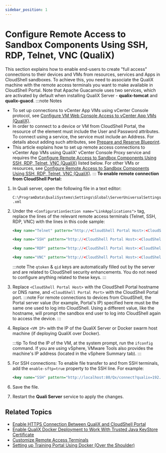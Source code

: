 ```yaml
---
sidebar_position: 1
---
```


# Configure Remote Access to Sandbox Components Using SSH, RDP, Telnet, VNC (QualiX)

This section explains how to enable end-users to create "full access" connections to their devices and VMs from resources, services and Apps in CloudShell sandboxes. To achieve this, you need to associate the QualiX machine with the remote access terminals you want to make available in CloudShell Portal. Note that Apache Guacamole uses two services, which are activated by default when installing QualiX Server - **qualix-tomcat** and **qualix-guacd**.
:::note Notes
- To set up connections to vCenter App VMs using vCenter Console protocol, see [Configure VM Web Console Access to vCenter App VMs (QualiX)](https://help.quali.com/Online%20Help/0.0/Portal/Content/QualiX/Cnfg-vCenter-Console.htm).
- In order to connect to a device or VM from CloudShell Portal, the resource of the element must include the User and Password attributes. To connect using a service, the service must include an Address. For details about adding such attributes, see [Prepare and Reserve Blueprint](https://help.quali.com/Online%20Help/0.0/Portal/Content/QualiX/Wrk-Rsc-Mng.htm).
- This article explains how to set up remote access connections to vCenter App VMs using QualiX' vCenter Console Proxy service and requires the [Configure Remote Access to Sandbox Components Using SSH, RDP, Telnet, VNC (QualiX)](https://help.quali.com/Online%20Help/0.0/Portal/Content/QualiX/Cnfg-Quali-Srv.htm?Highlight=Configure%20Remote%20Access%20to%20Sandbox%20Components%20Using%20SSH,%20RDP,%20Telnet,%20VNC%20(QualiX)#Prerequi) listed below. For other VMs or resources, see [Configure Remote Access to Sandbox Components Using SSH, RDP, Telnet, VNC (QualiX)](https://help.quali.com/Online%20Help/0.0/Portal/Content/QualiX/Cnfg-Quali-Srv.htm?Highlight=Configure%20Remote%20Access%20to%20Sandbox%20Components%20Using%20SSH,%20RDP,%20Telnet,%20VNC%20(QualiX)#).
:::
**To enable remote connection from CloudShell Portal:**

1. In Quali server, open the following file in a text editor:
    
    `C:\ProgramData\QualiSystems\Settings\Global\ServerUniversalSettings.xml`
    
2. Under the `<ConfigurationSection name="LinkApplications">` tag, replace the lines of the relevant remote access terminals (Telnet, SSH, RDP, VNC) with the lines in this code sample:
    
    ```xml
    <key name="Telnet" pattern="http://<CloudShell Portal Host>:<CloudShell Portal Port>/Qx/connect?qualix=<VM IP>&amp;qualixType=https&amp;telnet{qid}&amp;qtoken={qtoken}&amp;hostname={Address}&amp;protocol=telnet&amp;port=23&amp;username={User}&amp;password={Password}" icon-key="Telnet" />
    ```
    
    ```xml
    <key name="SSH" pattern="http://<CloudShell Portal Host>:<CloudShell Portal Port>/Qx/connect?qualix=<VM IP>&amp;qualixType=https&amp;ssh{qid}&amp;qtoken={qtoken}&amp;hostname={Address}&amp;protocol=ssh&amp;port=22&amp;username={User}&amp;password=secure" icon-key="SSH" />
    ```
    
    ```xml
    <key name="RDP" pattern="http://<CloudShell Portal Host>:<CloudShell Portal Port>/Qx/connect?qualix=<VM IP>&amp;qualixType=https&amp;rdp{qid}&amp;qtoken={qtoken}&amp;hostname={Address}&amp;protocol=rdp&amp;port=3389&amp;username={User}&amp;password={Password}&amp;security=any&amp;ignore-cert=true" icon-key="RDP" />
    ```
    
    ```xml
    <key name="VNC" pattern="http://<CloudShell Portal Host>:<CloudShell Portal Port>/Qx/connect?qualix=<VM IP>&amp;qualixType=https&amp;vnc{qid}&amp;qtoken={qtoken}&amp;hostname={Address}&amp;protocol=vnc&amp;port=5900&amp;username={User}&amp;password={Password}" icon-key="VNC" />
    ```
    :::note
    The `qtoken` & `qid` keys are automatically filled out by the server and are related to CloudShell security enhancements. You do not need to configure anything related to these keys.
    :::
3. Replace `<CloudShell Portal Host>` with the CloudShell Portal hostname or DNS name, and `<CloudShell Portal Port>` with the CloudShell Portal port.
    :::note
    For remote connections to devices from CloudShell, the Portal server value (for example, Portal's IP) specified here must be the same one used to log into CloudShell. Using a different value, like the hostname, will prompt the sandbox end user to log into CloudShell again to access the device.
    :::
4. Replace `<VM IP>` with the IP of the QualiX Server or Docker swarm host machine (if deploying QualiX over Docker).
    
    :::tip
    To find the IP of the VM, at the system prompt, run the `ifconfig` command. If you are using vSphere, VMware Tools also provides the machine's IP address (located in the vSphere Summary tab).
    :::
5. For SSH connections: To enable file transfer to and from SSH terminals, add the `enable-sftp=true` property to the SSH line. For example:
    
    ```xml
    <key name="SSH" pattern="http://localhost:80/Qx/connect?qualix=192.168.1.17&enable-sftp=true&qualixType=https&amp;ssh{qid}&amp;qtoken={qtoken}&amp;hostname={Address}&amp;protocol=ssh&amp;port=22&amp;username={User}&amp;password=secure" icon-key="SSH" />
    ```
    
6. Save the file.
7. Restart the **Quali Server** service to apply the changes.

## Related Topics

- [Enable HTTPS Connection Between QualiX and CloudShell Portal](./enable-https/index.md)
- [Enable QualiX Docker Deployment to Work With Trusted Java KeyStore Certificate](./config-jks-cert.md)
- [Customize Remote Access Terminals](../../../install-configure/qualix/post-installation-config/customize-remote-access.md)
- [Setting up Training Portal Using Docker (Over the Shoulder)](../../../install-configure/qualix/training-portal/setting-up-using-docker.md)